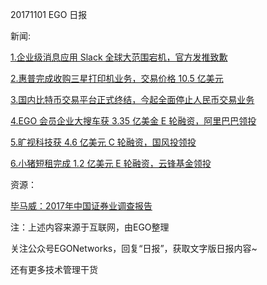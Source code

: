 20171101 EGO 日报

新闻:

[1.企业级消息应用 Slack 全球大范围宕机，官方发推致歉](http://www.donews.com/news/detail/3/2972640.html)

[2.惠普完成收购三星打印机业务，交易价格 10.5 亿美元](http://finance.sina.com.cn/stock/usstock/c/2017-11-01/doc-ifynfvar5739786.shtml)

[3.国内比特币交易平台正式终结，今起全面停止人民币交易业务](http://tech.qq.com/a/20171101/022403.htm)

[4.EGO 会员企业大搜车获 3.35 亿美金 E 轮融资，阿里巴巴领投](http://36kr.com/p/5100525.html?ktm_source=feed)

[5.旷视科技获 4.6 亿美元 C 轮融资，国风投领投](http://tech.qq.com/a/20171101/013349.htm)

[6.小猪短租完成 1.2 亿美元 E 轮融资，云锋基金领投](http://tech.qq.com/a/20171101/008556.htm)

资源：

[毕马威：2017年中国证券业调查报告](http://www.199it.com/archives/648948.html)



注：上述内容来源于互联网，由EGO整理

关注公众号EGONetworks，回复“日报”，获取文字版日报内容~

还有更多技术管理干货
